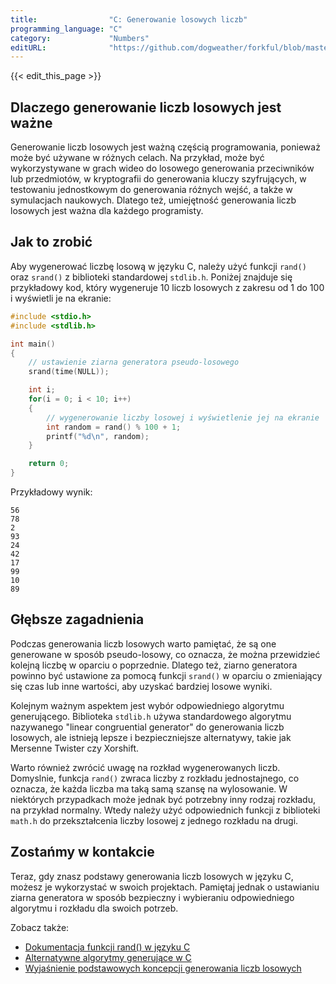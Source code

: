 ```yaml
---
title:                "C: Generowanie losowych liczb"
programming_language: "C"
category:             "Numbers"
editURL:              "https://github.com/dogweather/forkful/blob/master/content/pl/c/generating-random-numbers.md"
---
```


{{< edit_this_page >}}

## Dlaczego generowanie liczb losowych jest ważne

Generowanie liczb losowych jest ważną częścią programowania, ponieważ może być używane w różnych celach. Na przykład, może być wykorzystywane w grach wideo do losowego generowania przeciwników lub przedmiotów, w kryptografii do generowania kluczy szyfrujących, w testowaniu jednostkowym do generowania różnych wejść, a także w symulacjach naukowych. Dlatego też, umiejętność generowania liczb losowych jest ważna dla każdego programisty.

## Jak to zrobić

Aby wygenerować liczbę losową w języku C, należy użyć funkcji `rand()` oraz `srand()` z biblioteki standardowej `stdlib.h`. Poniżej znajduje się przykładowy kod, który wygeneruje 10 liczb losowych z zakresu od 1 do 100 i wyświetli je na ekranie:

```C
#include <stdio.h>
#include <stdlib.h>

int main()
{
    // ustawienie ziarna generatora pseudo-losowego
    srand(time(NULL));

    int i;
    for(i = 0; i < 10; i++)
    {
        // wygenerowanie liczby losowej i wyświetlenie jej na ekranie
        int random = rand() % 100 + 1;
        printf("%d\n", random);
    }

    return 0;
}
```

Przykładowy wynik:

```
56
78
2
93
24
42
17
99
10
89
```

## Głębsze zagadnienia

Podczas generowania liczb losowych warto pamiętać, że są one generowane w sposób pseudo-losowy, co oznacza, że można przewidzieć kolejną liczbę w oparciu o poprzednie. Dlatego też, ziarno generatora powinno być ustawione za pomocą funkcji `srand()` w oparciu o zmieniający się czas lub inne wartości, aby uzyskać bardziej losowe wyniki.

Kolejnym ważnym aspektem jest wybór odpowiedniego algorytmu generującego. Biblioteka `stdlib.h` używa standardowego algorytmu nazywanego "linear congruential generator" do generowania liczb losowych, ale istnieją lepsze i bezpieczniejsze alternatywy, takie jak Mersenne Twister czy Xorshift.

Warto również zwrócić uwagę na rozkład wygenerowanych liczb. Domyslnie, funkcja `rand()` zwraca liczby z rozkładu jednostajnego, co oznacza, że każda liczba ma taką samą szansę na wylosowanie. W niektórych przypadkach może jednak być potrzebny inny rodzaj rozkładu, na przykład normalny. Wtedy należy użyć odpowiednich funkcji z biblioteki `math.h` do przekształcenia liczby losowej z jednego rozkładu na drugi.

## Zostańmy w kontakcie

Teraz, gdy znasz podstawy generowania liczb losowych w języku C, możesz je wykorzystać w swoich projektach. Pamiętaj jednak o ustawianiu ziarna generatora w sposób bezpieczny i wybieraniu odpowiedniego algorytmu i rozkładu dla swoich potrzeb.

Zobacz także:

- [Dokumentacja funkcji rand() w języku C](https://www.tutorialspoint.com/c_standard_library/c_function_rand.htm)
- [Alternatywne algorytmy generujące w C](https://www.geeksforgeeks.org/rand-and-srand-in-ccpp/)
- [Wyjaśnienie podstawowych koncepcji generowania liczb losowych](https://www.eetimes.com/basics-of-random-number-generation/)